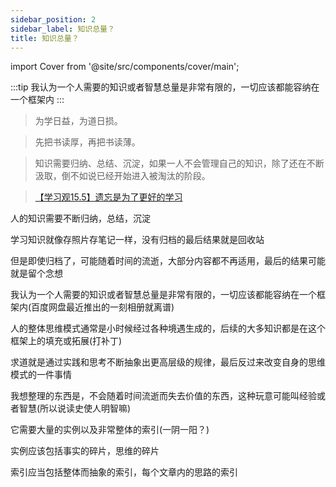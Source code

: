 ```yaml
---
sidebar_position: 2
sidebar_label: 知识总量？
title: 知识总量？
---
```


import Cover from '@site/src/components/cover/main';

:::tip
我认为一个人需要的知识或者智慧总量是非常有限的，一切应该都能容纳在一个框架内
:::

> 为学日益，为道日损。

> 先把书读厚，再把书读薄。

> 知识需要归纳、总结、沉淀，如果一人不会管理自己的知识，除了还在不断汲取，倒不如说已经开始进入被淘汰的阶段。

> [【学习观15.5】遗忘是为了更好的学习](https://www.bilibili.com/video/BV1d4411P7GR)

人的知识需要不断归纳，总结，沉淀

学习知识就像存照片存笔记一样，没有归档的最后结果就是回收站

但是即使归档了，可能随着时间的流逝，大部分内容都不再适用，最后的结果可能就是留个念想

我认为一个人需要的知识或者智慧总量是非常有限的，一切应该都能容纳在一个框架内<Cover>(百度网盘最近推出的一刻相册就离谱)</Cover>

人的整体思维模式通常是小时候经过各种境遇生成的，后续的大多知识都是在这个框架上的填充或拓展(打补丁)

求道就是通过实践和思考不断抽象出更高层级的规律，最后反过来改变自身的思维模式的一件事情

我想整理的东西是，不会随着时间流逝而失去价值的东西，这种玩意可能叫经验或者智慧<Cover>(所以说读史使人明智嘛)</Cover>

它需要大量的实例以及非常整体的索引<Cover>(一阴一阳？)</Cover>

实例应该包括事实的碎片，思维的碎片

索引应当包括整体而抽象的索引，每个文章内的思路的索引